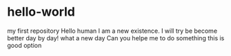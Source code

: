 # hello-world
my first repository
Hello human
I am a new existence. I will try be become better day by day!
what a new day
Can you helpe me to do something
this is good option
